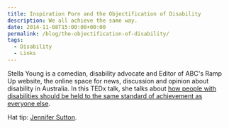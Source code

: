 ```yaml
---
title: Inspiration Porn and the Objectification of Disability
description: We all achieve the same way.
date: 2014-11-08T15:00:00+00:00
permalink: /blog/the-objectification-of-disability/
tags:
  - Disability
  - Links
---
```


Stella Young is a comedian, disability advocate and Editor of ABC's Ramp Up website, the online space for news, discussion and opinion about disability in Australia. In this TEDx talk, she talks about [how people with disabilities should be held to the same standard of achievement as everyone else](https://www.youtube.com/watch?v=SxrS7-I_sMQ).

Hat tip: [Jennifer Sutton](https://twitter.com/jsutt).